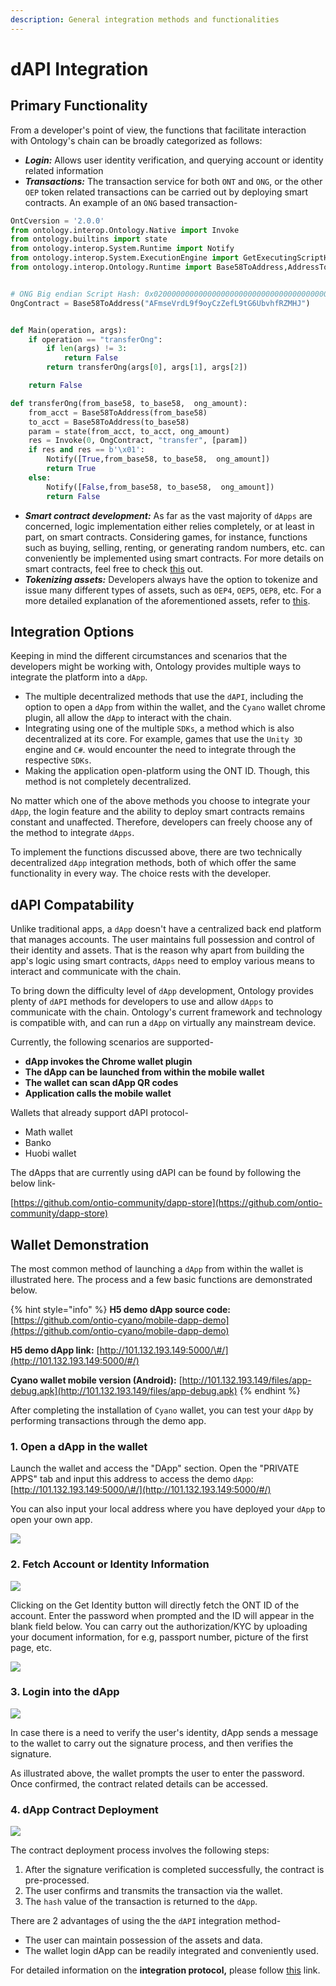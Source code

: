 ```yaml
---
description: General integration methods and functionalities
---
```


# dAPI Integration

## Primary Functionality

From a developer's point of view, the functions that facilitate interaction with Ontology's chain can be broadly categorized as follows:

* _**Login:**_  Allows user identity verification, and querying account or identity related information
* _**Transactions:**_  The transaction service for both `ONT` and `ONG`, or the other `OEP` token related transactions can be carried out by deploying smart contracts. An example of an `ONG` based transaction-

```python
OntCversion = '2.0.0'
from ontology.interop.Ontology.Native import Invoke
from ontology.builtins import state
from ontology.interop.System.Runtime import Notify
from ontology.interop.System.ExecutionEngine import GetExecutingScriptHash
from ontology.interop.Ontology.Runtime import Base58ToAddress,AddressToBase58


# ONG Big endian Script Hash: 0x0200000000000000000000000000000000000000
OngContract = Base58ToAddress("AFmseVrdL9f9oyCzZefL9tG6UbvhfRZMHJ")


def Main(operation, args):
    if operation == "transferOng":
        if len(args) != 3:
            return False
        return transferOng(args[0], args[1], args[2])

    return False

def transferOng(from_base58, to_base58,  ong_amount):
    from_acct = Base58ToAddress(from_base58)
    to_acct = Base58ToAddress(to_base58)
    param = state(from_acct, to_acct, ong_amount)
    res = Invoke(0, OngContract, "transfer", [param])
    if res and res == b'\x01':
        Notify([True,from_base58, to_base58,  ong_amount])
        return True
    else:
        Notify([False,from_base58, to_base58,  ong_amount])
        return False


```

* _**Smart contract development:**_  As far as the vast majority of `dApps` are concerned, logic implementation either relies completely, or at least in part, on smart contracts. Considering games, for instance, functions such as buying, selling, renting, or generating random numbers, etc. can conveniently be implemented using smart contracts. For more details on smart contracts, feel free to check [this](../../../../untitled-1/smart-contract.md) out.
* _**Tokenizing assets:**_  Developers always have the option to tokenize and issue many different types of assets, such as `OEP4`, `OEP5`, `OEP8`, etc. For a more detailed explanation of the aforementioned assets, refer to [this](../../../../untitled-1/tokens-and-assets.md).

## Integration Options

Keeping in mind the different circumstances and scenarios that the developers might be working with, Ontology provides multiple ways to integrate the platform into a `dApp`.

* The multiple decentralized methods that use the `dAPI`, including the option to open a `dApp` from within the wallet, and the `Cyano` wallet chrome plugin, all allow the `dApp` to interact with the chain.
* Integrating using one of the multiple `SDKs`,  a method which is also decentralized at its core. For example, games that use the `Unity 3D` engine and `C#`. would encounter the need to integrate through the respective `SDKs`.
* Making the application open-platform using the ONT ID. Though, this method is not completely decentralized.

No matter which one of the above methods you choose to integrate your `dApp`,  the login feature and the ability to deploy smart contracts remains constant and unaffected. Therefore, developers can freely choose any of the method to integrate `dApps`.

To implement the functions discussed above, there are two technically decentralized `dApp` integration methods, both of which offer the same functionality in every way. The choice rests with the developer.

## dAPI Compatability

Unlike traditional apps, a `dApp` doesn't have a centralized back end platform that manages accounts. The user maintains full possession and control of their identity and assets. That is the reason why apart from building the app's logic using smart contracts, `dApps` need to employ various means to interact and communicate with the chain.

To bring down the difficulty level of `dApp` development, Ontology provides plenty of `dAPI` methods for developers to use and allow `dApps` to communicate with the chain. Ontology's current framework and technology is compatible with, and can run a `dApp` on virtually any mainstream device.

Currently, the following scenarios are supported-

* **dApp invokes the Chrome wallet plugin**
* **The dApp can be launched from within the mobile wallet**
* **The wallet can scan dApp QR codes**
* **Application calls the mobile wallet**

Wallets that already support dAPI protocol-

* Math wallet
* Banko
* Huobi wallet

The dApps that are currently using dAPI can be found by following the below link-

[https://github.com/ontio-community/dapp-store](https://github.com/ontio-community/dapp-store)

## Wallet Demonstration

The most common method of launching a `dApp` from within the wallet is illustrated here. The process and a few basic functions are demonstrated below.

{% hint style="info" %}
**H5 demo dApp source code:**  [https://github.com/ontio-cyano/mobile-dapp-demo](https://github.com/ontio-cyano/mobile-dapp-demo)

**H5 demo dApp link:** [http://101.132.193.149:5000/\#/](http://101.132.193.149:5000/#/)

**Cyano wallet mobile version \(Android\):** [http://101.132.193.149/files/app-debug.apk](http://101.132.193.149/files/app-debug.apk)
{% endhint %}

After completing the installation of `Cyano` wallet, you can test your `dApp` by performing transactions through the demo app.

### 1. Open a dApp in the wallet

Launch the wallet and access the "DApp" section. Open the "PRIVATE APPS" tab and input this address to access the demo `dApp`: [http://101.132.193.149:5000/\#/](http://101.132.193.149:5000/#/)

You can also input your local address where you have deployed your `dApp` to open your own app.

![](../../../../.gitbook/assets/dapp_integration_comb1.jpg)



### 2. Fetch Account or Identity Information

![](../../../../.gitbook/assets/dapp_integration_demo1.jpg)

Clicking on the Get Identity button will directly fetch the ONT ID of the account. Enter the password when prompted and the ID will appear in the blank field below. You can carry out the authorization/KYC by uploading your document information, for e.g, passport number, picture of the first page, etc.

![](../../../../.gitbook/assets/dapp_integration_demo5.jpg)

### 3. Login into the dApp

![](../../../../.gitbook/assets/dapp_integration_comb4.jpg)

In case there is a need to verify the user's identity, dApp sends a message to the wallet to carry out the signature process, and then verifies the signature.

As illustrated above, the wallet prompts the user to enter the password. Once confirmed, the contract related details can be accessed.

### 4. dApp Contract Deployment

![](../../../../.gitbook/assets/dapp_integration_comb5.jpg)

The contract deployment process involves the following steps:

1. After the signature verification is completed successfully, the contract is pre-processed.
2. The user confirms and transmits the transaction via the wallet.
3. The `hash` value of the transaction is returned to the `dApp`.





 

There are 2 advantages of using the the `dAPI` integration method-

* The user can maintain possession of the assets and data.
* The wallet login dApp can be readily integrated and conveniently used.

For detailed information on the **integration protocol,** please follow [this](https://github.com/ontio-cyano/CEPs/blob/master/CEPS/CEP1.mediawiki) link.



